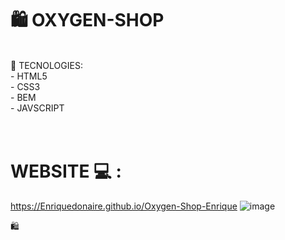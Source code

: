# 🛍️ OXYGEN-SHOP 

<br/>
 🛒  TECNOLOGIES: <br/>
- HTML5 <br/>
- CSS3 <br/>
- BEM <br/>
- JAVSCRIPT <br/>

<br/>
<br/>


# WEBSITE 💻 : 

  https://Enriquedonaire.github.io/Oxygen-Shop-Enrique ![image](https://github.com/Enriquedonaire/Oxygen-Shop-Enrique/assets/84640350/e49943e0-3301-42b0-a4c8-1d07c20aefd6) 

🛍️

